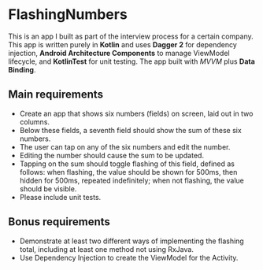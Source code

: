 # FlashingNumbers

This is an app I built as part of the interview process for a certain company. This app is written purely in **Kotlin** and uses **Dagger 2** for dependency injection, **Android Architecture Components** to manage ViewModel lifecycle, and **KotlinTest** for unit testing. The app built with *MVVM* plus **Data Binding**.

## Main requirements

* Create an app that shows six numbers (fields) on screen, laid out in two columns.
* Below these fields, a seventh field should show the sum of these six numbers.
* The user can tap on any of the six numbers and edit the number.
* Editing the number should cause the sum to be updated.
* Tapping on the sum should toggle flashing of this field, defined as follows: when flashing, the value should be shown for 500ms, then hidden for 500ms, repeated indefinitely; when not flashing, the value should be visible.
* Please include unit tests.

## Bonus requirements

* Demonstrate at least two different ways of implementing the flashing total, including at least one method not using RxJava.
* Use Dependency Injection to create the ViewModel for the Activity.